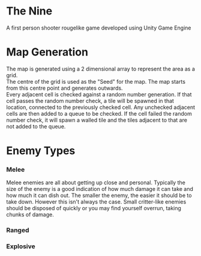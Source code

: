 # The Nine
A first person shooter rougelike game developed using Unity Game Engine

# Map Generation
The map is generated using a 2 dimensional array to represent the area as a grid.<br>
The centre of the grid is used as the "Seed" for the map. The map starts from this centre point and generates outwards.<br>
Every adjacent cell is checked against a random number generation. If that cell passes the random number check, a tile will be spawned in that location, connected to the previously checked cell. Any unchecked adjacent cells are then added to a queue to be checked. If the cell failed the random number check, it will spawn a walled tile and the tiles adjacent to that are not added to the queue.

# Enemy Types
### Melee
Melee enemies are all about getting up close and personal. 
Typically the size of the enemy is a good indication of how much damage it can take and how much it can dish out. The smaller the enemy, the easier it should be to take down. However this isn't always the case.
Small critter-like enemies should be disposed of quickly or you may find yourself overrun, taking chunks of damage.

### Ranged

### Explosive
